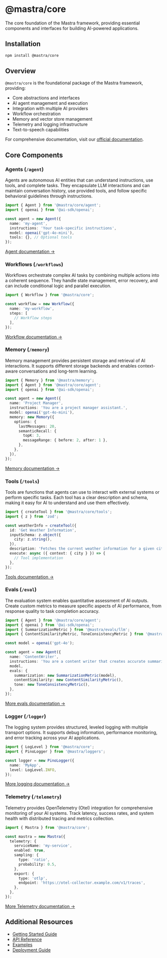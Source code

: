 # @mastra/core

The core foundation of the Mastra framework, providing essential components and interfaces for building AI-powered applications.

## Installation

```bash
npm install @mastra/core
```

## Overview

`@mastra/core` is the foundational package of the Mastra framework, providing:

- Core abstractions and interfaces
- AI agent management and execution
- Integration with multiple AI providers
- Workflow orchestration
- Memory and vector store management
- Telemetry and logging infrastructure
- Text-to-speech capabilities

For comprehensive documentation, visit our [official documentation](https://mastra.ai/docs).

## Core Components

### Agents (`/agent`)

Agents are autonomous AI entities that can understand instructions, use tools, and complete tasks. They encapsulate LLM interactions and can maintain conversation history, use provided tools, and follow specific behavioral guidelines through instructions.

```typescript
import { Agent } from '@mastra/core/agent';
import { openai } from '@ai-sdk/openai';

const agent = new Agent({
  name: 'my-agent',
  instructions: 'Your task-specific instructions',
  model: openai('gpt-4o-mini'),
  tools: {}, // Optional tools
});
```

[Agent documentation →](https://mastra.ai/docs/agents/overview)

### Workflows (`/workflows`)

Workflows orchestrate complex AI tasks by combining multiple actions into a coherent sequence. They handle state management, error recovery, and can include conditional logic and parallel execution.

```typescript
import { Workflow } from '@mastra/core';

const workflow = new Workflow({
  name: 'my-workflow',
  steps: [
    // Workflow steps
  ],
});
```

[Workflow documentation →](https://mastra.ai/docs/workflows/overview)

### Memory (`/memory`)

Memory management provides persistent storage and retrieval of AI interactions. It supports different storage backends and enables context-aware conversations and long-term learning.

```typescript
import { Memory } from '@mastra/memory';
import { Agent } from '@mastra/core/agent';
import { openai } from '@ai-sdk/openai';

const agent = new Agent({
  name: 'Project Manager',
  instructions: 'You are a project manager assistant.',
  model: openai('gpt-4o-mini'),
  memory: new Memory({
    options: {
      lastMessages: 20,
      semanticRecall: {
        topK: 3,
        messageRange: { before: 2, after: 1 },
      },
    },
  }),
});
```

[Memory documentation →](https://mastra.ai/reference/memory/Memory)

### Tools (`/tools`)

Tools are functions that agents can use to interact with external systems or perform specific tasks. Each tool has a clear description and schema, making it easy for AI to understand and use them effectively.

```typescript
import { createTool } from '@mastra/core/tools';
import { z } from 'zod';

const weatherInfo = createTool({
  id: 'Get Weather Information',
  inputSchema: z.object({
    city: z.string(),
  }),
  description: 'Fetches the current weather information for a given city',
  execute: async ({ context: { city } }) => {
    // Tool implementation
  },
});
```

[Tools documentation →](https://mastra.ai/docs/agents/adding-tools)

### Evals (`/eval`)

The evaluation system enables quantitative assessment of AI outputs. Create custom metrics to measure specific aspects of AI performance, from response quality to task completion accuracy.

```typescript
import { Agent } from '@mastra/core/agent';
import { openai } from '@ai-sdk/openai';
import { SummarizationMetric } from '@mastra/evals/llm';
import { ContentSimilarityMetric, ToneConsistencyMetric } from '@mastra/evals/nlp';

const model = openai('gpt-4o');

const agent = new Agent({
  name: 'ContentWriter',
  instructions: 'You are a content writer that creates accurate summaries',
  model,
  evals: {
    summarization: new SummarizationMetric(model),
    contentSimilarity: new ContentSimilarityMetric(),
    tone: new ToneConsistencyMetric(),
  },
});
```

[More evals documentation →](https://mastra.ai/docs/evals/overview)

### Logger (`/logger`)

The logging system provides structured, leveled logging with multiple transport options. It supports debug information, performance monitoring, and error tracking across your AI applications.

```typescript
import { LogLevel } from '@mastra/core';
import { PinoLogger } from '@mastra/loggers';

const logger = new PinoLogger({
  name: 'MyApp',
  level: LogLevel.INFO,
});
```

[More logging documentation →](https://mastra.ai/reference/observability/logging)

### Telemetry (`/telemetry`)

Telemetry provides OpenTelemetry (Otel) integration for comprehensive monitoring of your AI systems. Track latency, success rates, and system health with distributed tracing and metrics collection.

```typescript
import { Mastra } from '@mastra/core';

const mastra = new Mastra({
  telemetry: {
    serviceName: 'my-service',
    enabled: true,
    sampling: {
      type: 'ratio',
      probability: 0.5,
    },
    export: {
      type: 'otlp',
      endpoint: 'https://otel-collector.example.com/v1/traces',
    },
  },
});
```

[More Telemetry documentation →](https://mastra.ai/reference/observability/telemetry)

## Additional Resources

- [Getting Started Guide](https://mastra.ai/docs/getting-started/installation)
- [API Reference](https://mastra.ai/reference)
- [Examples](https://mastra.ai/docs/examples)
- [Deployment Guide](https://mastra.ai/docs/deployment/overview)

